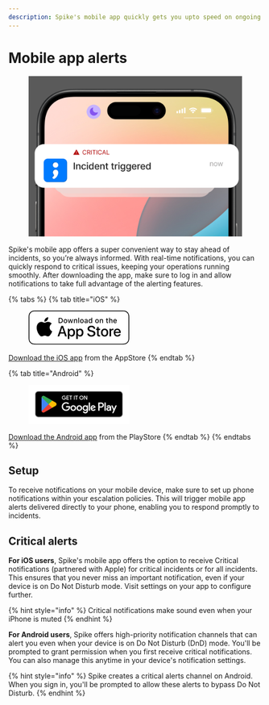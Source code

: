 ```yaml
---
description: Spike's mobile app quickly gets you upto speed on ongoing incidents.
---
```


# Mobile app alerts

<figure><img src="../.gitbook/assets/mobile-alerts.png" alt=""><figcaption></figcaption></figure>

Spike's mobile app offers a super convenient way to stay ahead of incidents, so you’re always informed. With real-time notifications, you can quickly respond to critical issues, keeping your operations running smoothly. After downloading the app, make sure to log in and allow notifications to take full advantage of the alerting features.

{% tabs %}
{% tab title="iOS" %}
<figure><img src="../.gitbook/assets/AppStore.png" alt=""><figcaption></figcaption></figure>

[Download the iOS app](https://apps.apple.com/au/app/spike-sh/id1586777789) from the AppStore
{% endtab %}

{% tab title="Android" %}
<figure><img src="../.gitbook/assets/PlayStore.png" alt=""><figcaption></figcaption></figure>

[Download the Android app](https://play.google.com/store/apps/details?id=sh.spike.spike\_sh\_app) from the PlayStore
{% endtab %}
{% endtabs %}

## Setup

To receive notifications on your mobile device, make sure to set up phone notifications within your escalation policies. This will trigger mobile app alerts delivered directly to your phone, enabling you to respond promptly to incidents.

## Critical alerts

**For iOS users**, Spike's mobile app offers the option to receive Critical notifications (partnered with Apple) for critical incidents or for all incidents. This ensures that you never miss an important notification, even if your device is on Do Not Disturb mode. Visit settings on your app to configure further.

{% hint style="info" %}
Critical notifications make sound even when your iPhone is muted
{% endhint %}

**For Android users**, Spike offers high-priority notification channels that can alert you even when your device is on Do Not Disturb (DnD) mode. You'll be prompted to grant permission when you first receive critical notifications. You can also manage this anytime in your device's notification settings.

{% hint style="info" %} Spike creates a critical alerts channel on Android. When you sign in, you'll be prompted to allow these alerts to bypass Do Not Disturb. {% endhint %}
